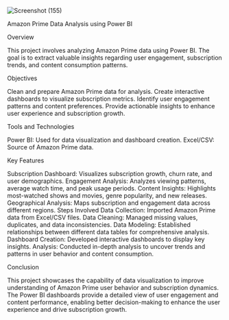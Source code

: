 ![Screenshot (155)](https://github.com/hari200320/PowerBi-Project/assets/134948389/5bf5704b-c319-47b0-9c31-d5eb393009b2)

Amazon Prime Data Analysis using Power BI

Overview

This project involves analyzing Amazon Prime data using Power BI. The goal is to extract valuable insights regarding user engagement, subscription trends, and content consumption patterns.

Objectives

Clean and prepare Amazon Prime data for analysis.
Create interactive dashboards to visualize subscription metrics.
Identify user engagement patterns and content preferences.
Provide actionable insights to enhance user experience and subscription growth.

Tools and Technologies

Power BI: Used for data visualization and dashboard creation.
Excel/CSV: Source of Amazon Prime data.

Key Features

Subscription Dashboard: Visualizes subscription growth, churn rate, and user demographics.
Engagement Analysis: Analyzes viewing patterns, average watch time, and peak usage periods.
Content Insights: Highlights most-watched shows and movies, genre popularity, and new releases.
Geographical Analysis: Maps subscription and engagement data across different regions.
Steps Involved
Data Collection: Imported Amazon Prime data from Excel/CSV files.
Data Cleaning: Managed missing values, duplicates, and data inconsistencies.
Data Modeling: Established relationships between different data tables for comprehensive analysis.
Dashboard Creation: Developed interactive dashboards to display key insights.
Analysis: Conducted in-depth analysis to uncover trends and patterns in user behavior and content consumption.

Conclusion

This project showcases the capability of data visualization to improve understanding of Amazon Prime user behavior and subscription dynamics. The Power BI dashboards provide a detailed view of user engagement and content performance, enabling better decision-making to enhance the user experience and drive subscription growth.
